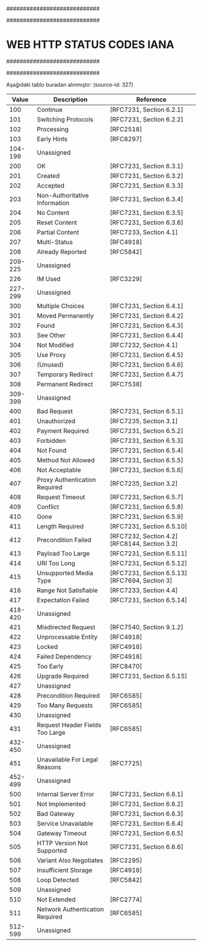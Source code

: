 ############################

############################
# WEB HTTP STATUS CODES IANA
############################

############################

Aşağıdaki tablo buradan alınmıştır: (source-id: 327)

| Value   | Description                     | Reference                                     |
|---------|---------------------------------|-----------------------------------------------|
| 100     | Continue                        | [RFC7231, Section 6.2.1]                      |
| 101     | Switching Protocols             | [RFC7231, Section 6.2.2]                      |
| 102     | Processing                      | [RFC2518]                                     |
| 103     | Early Hints                     | [RFC8297]                                     |
| 104-199 | Unassigned                      |                                               |
| 200     | OK                              | [RFC7231, Section 6.3.1]                      |
| 201     | Created                         | [RFC7231, Section 6.3.2]                      |
| 202     | Accepted                        | [RFC7231, Section 6.3.3]                      |
| 203     | Non-Authoritative Information   | [RFC7231, Section 6.3.4]                      |
| 204     | No Content                      | [RFC7231, Section 6.3.5]                      |
| 205     | Reset Content                   | [RFC7231, Section 6.3.6]                      |
| 206     | Partial Content                 | [RFC7233, Section 4.1]                        |
| 207     | Multi-Status                    | [RFC4918]                                     |
| 208     | Already Reported                | [RFC5842]                                     |
| 209-225 | Unassigned                      |                                               |
| 226     | IM Used                         | [RFC3229]                                     |
| 227-299 | Unassigned                      |                                               |
| 300     | Multiple Choices                | [RFC7231, Section 6.4.1]                      |
| 301     | Moved Permanently               | [RFC7231, Section 6.4.2]                      |
| 302     | Found                           | [RFC7231, Section 6.4.3]                      |
| 303     | See Other                       | [RFC7231, Section 6.4.4]                      |
| 304     | Not Modified                    | [RFC7232, Section 4.1]                        |
| 305     | Use Proxy                       | [RFC7231, Section 6.4.5]                      |
| 306     | (Unused)                        | [RFC7231, Section 6.4.6]                      |
| 307     | Temporary Redirect              | [RFC7231, Section 6.4.7]                      |
| 308     | Permanent Redirect              | [RFC7538]                                     |
| 309-399 | Unassigned                      |                                               |
| 400     | Bad Request                     | [RFC7231, Section 6.5.1]                      |
| 401     | Unauthorized                    | [RFC7235, Section 3.1]                        |
| 402     | Payment Required                | [RFC7231, Section 6.5.2]                      |
| 403     | Forbidden                       | [RFC7231, Section 6.5.3]                      |
| 404     | Not Found                       | [RFC7231, Section 6.5.4]                      |
| 405     | Method Not Allowed              | [RFC7231, Section 6.5.5]                      |
| 406     | Not Acceptable                  | [RFC7231, Section 6.5.6]                      |
| 407     | Proxy Authentication Required   | [RFC7235, Section 3.2]                        |
| 408     | Request Timeout                 | [RFC7231, Section 6.5.7]                      |
| 409     | Conflict                        | [RFC7231, Section 6.5.8]                      |
| 410     | Gone                            | [RFC7231, Section 6.5.9]                      |
| 411     | Length Required                 | [RFC7231, Section 6.5.10]                     |
| 412     | Precondition Failed             | [RFC7232, Section 4.2][RFC8144, Section 3.2]  |
| 413     | Payload Too Large               | [RFC7231, Section 6.5.11]                     |
| 414     | URI Too Long                    | [RFC7231, Section 6.5.12]                     |
| 415     | Unsupported Media Type          | [RFC7231, Section 6.5.13][RFC7694, Section 3] |
| 416     | Range Not Satisfiable           | [RFC7233, Section 4.4]                        |
| 417     | Expectation Failed              | [RFC7231, Section 6.5.14]                     |
| 418-420 | Unassigned                      |                                               |
| 421     | Misdirected Request             | [RFC7540, Section 9.1.2]                      |
| 422     | Unprocessable Entity            | [RFC4918]                                     |
| 423     | Locked                          | [RFC4918]                                     |
| 424     | Failed Dependency               | [RFC4918]                                     |
| 425     | Too Early                       | [RFC8470]                                     |
| 426     | Upgrade Required                | [RFC7231, Section 6.5.15]                     |
| 427     | Unassigned                      |                                               |
| 428     | Precondition Required           | [RFC6585]                                     |
| 429     | Too Many Requests               | [RFC6585]                                     |
| 430     | Unassigned                      |                                               |
| 431     | Request Header Fields Too Large | [RFC6585]                                     |
| 432-450 | Unassigned                      |                                               |
| 451     | Unavailable For Legal Reasons   | [RFC7725]                                     |
| 452-499 | Unassigned                      |                                               |
| 500     | Internal Server Error           | [RFC7231, Section 6.6.1]                      |
| 501     | Not Implemented                 | [RFC7231, Section 6.6.2]                      |
| 502     | Bad Gateway                     | [RFC7231, Section 6.6.3]                      |
| 503     | Service Unavailable             | [RFC7231, Section 6.6.4]                      |
| 504     | Gateway Timeout                 | [RFC7231, Section 6.6.5]                      |
| 505     | HTTP Version Not Supported      | [RFC7231, Section 6.6.6]                      |
| 506     | Variant Also Negotiates         | [RFC2295]                                     |
| 507     | Insufficient Storage            | [RFC4918]                                     |
| 508     | Loop Detected                   | [RFC5842]                                     |
| 509     | Unassigned                      |                                               |
| 510     | Not Extended                    | [RFC2774]                                     |
| 511     | Network Authentication Required | [RFC6585]                                     |
| 512-599 | Unassigned                      |                                               |
